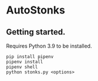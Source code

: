 # AutoStonks

## Getting started.

Requires Python 3.9 to be installed.

```
pip install pipenv
pipenv install
pipenv shell
python stonks.py <options>
```
